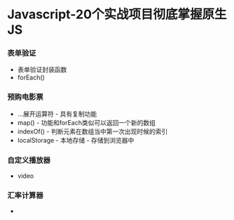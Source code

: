# Javascript-20个实战项目彻底掌握原生JS

### 表单验证
* 表单验证封装函数
* forEach()

### 预购电影票
* ...展开运算符 - 具有复制功能
* map() - 功能和forEach类似可以返回一个新的数组
* indexOf() - 判断元素在数组当中第一次出现时候的索引
* localStorage - 本地存储 - 存储到浏览器中

### 自定义播放器
* video

### 汇率计算器
* 